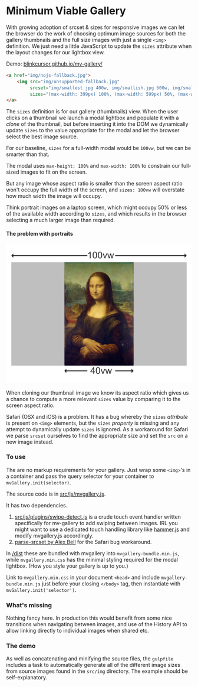 # Minimum Viable Gallery

With growing adoption of srcset & sizes for responsive images we can let the browser do the work of choosing optimum image sources for both the gallery thumbnails and the full size images with just a single `<img>` definition. We just need a little JavaScript to update the `sizes` attribute when the layout changes for our lightbox view.

Demo: [blinkcursor.github.io/mv-gallery/](http://blinkcursor.github.io/mv-gallery/)


```html
<a href="img/nojs-fallback.jpg">
	<img src="img/unsupported-fallback.jpg" 
		 srcset="img/smallest.jpg 400w, img/smallish.jpg 600w, img/small.jpg 800w, img/medium.jpg 1000w, img/biggish.jpg 1200w, img/big.jpg 1400w, bigger.jpg 1800w, biggest.jpg 2400w" 
		 sizes="(max-width: 399px) 100%, (max-width: 599px) 50%, (max-width: 799px) 33.33%, 200px" alt="sample image">
</a>
```
The `sizes` definition is for our gallery (thumbnails) view. When the user clicks on a thumbnail we launch a modal lightbox and populate it with a *clone* of the thumbnail, but before inserting it into the DOM we dynamically update `sizes` to the value appropriate for the modal and let the browser select the best image source.

For our baseline, `sizes` for a full-width modal would be `100vw`, but we can be smarter than that.

The modal uses `max-height: 100%` and `max-width: 100%` to constrain our full-sized images to fit on the screen. 

But any image whose aspect ratio is smaller than the screen aspect ratio won't occupy the full width of the screen, and `sizes: 100vw` will overstate how much width the image will occupy.

Think portrait images on a laptop screen, which might occupy 50% or less of the available width according to `sizes`, and which results in the browser selecting a much larger image than required.

#### The problem with portraits
![Portrait image in a landscape view](https://github.com/blinkcursor/mv-gallery/blob/gh-pages/img/portraits.jpg)

When cloning our thumbnail image we know its aspect ratio which gives us a chance to compute a more relevant `sizes` value by comparing it to the screen aspect ratio.

Safari (OSX and iOS) is a problem. It has a bug whereby the `sizes` *attribute* is present on `<img>` elements, but the `sizes` *property* is missing and any attempt to dynamically update `sizes` is ignored. As a workaround for Safari we parse `srcset` ourselves to find the appropriate size and set the `src` on a new image instead.

### To use

The are no markup requirements for your gallery. Just wrap some `<img>`'s in a container and pass the query selector for your container to `mvGallery.init(selector)`.

The source code is in [src/js/mvgallery.js](src/js/mvgallery.js).

It has two dependencies.

1. [src/js/plugins/swipe-detect.js](src/js/plugins/swipe-detect.js) is a crude touch event handler written specifically for mv-gallery to add swiping between images. IRL you might want to use a dedicated touch handling library like [hammer.js](http://hammerjs.github.io) and modify mvgallery.js accordingly.
2. [parse-srcset by Alex Bell](https://github.com/albell/parse-srcset) for the Safari bug workaround.

In [/dist](/dist) these are bundled with mvgallery into `mvgallery-bundle.min.js`, while `mvgallery.min.css` has the minimal styling required for the modal lightbox. (How you style your gallery is up to you.)

Link to `mvgallery.min.css` in your document `<head>` and include `mvgallery-bundle.min.js` just before your closing `</body>` tag, then instantiate with `mvGallery.init('selector')`.

### What's missing
Nothing fancy here. In production this would benefit from some nice transitions when navigating between images, and use of the History API to allow linking directly to individual images when shared etc.

### The demo
As well as concatenating and minifying the source files, the `gulpfile` includes a task to automatically generate all of the different image sizes from source images found in the `src/img` directory. The example should be self-explanatory.